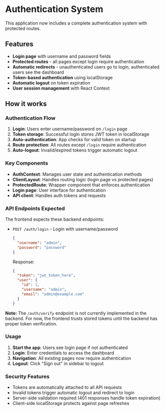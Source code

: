 # Authentication System

This application now includes a complete authentication system with protected routes.

## Features

- **Login page** with username and password fields
- **Protected routes** - all pages except login require authentication
- **Automatic redirects** - unauthenticated users go to login, authenticated users see the dashboard
- **Token-based authentication** using localStorage
- **Automatic logout** on token expiration
- **User session management** with React Context

## How it works

### Authentication Flow

1. **Login**: Users enter username/password on `/login` page
2. **Token storage**: Successful login stores JWT token in localStorage
3. **Auto-authentication**: App checks for valid token on startup
4. **Route protection**: All routes except `/login` require authentication
5. **Auto-logout**: Invalid/expired tokens trigger automatic logout

### Key Components

- **AuthContext**: Manages user state and authentication methods
- **ClientLayout**: Handles routing logic (login page vs protected pages)
- **ProtectedRoute**: Wrapper component that enforces authentication
- **Login page**: User interface for authentication
- **API client**: Handles auth tokens and requests

### API Endpoints Expected

The frontend expects these backend endpoints:

- `POST /auth/login` - Login with username/password

  ```json
  {
    "username": "admin",
    "password": "password"
  }
  ```

  Response:

  ```json
  {
    "token": "jwt_token_here",
    "user": {
      "id": 1,
      "username": "admin",
      "email": "admin@example.com"
    }
  }
  ```

**Note:** The `/auth/verify` endpoint is not currently implemented in the backend. For now, the frontend trusts stored tokens until the backend has proper token verification.

### Usage

1. **Start the app**: Users see login page if not authenticated
2. **Login**: Enter credentials to access the dashboard
3. **Navigation**: All existing pages now require authentication
4. **Logout**: Click "Sign out" in sidebar to logout

### Security Features

- Tokens are automatically attached to all API requests
- Invalid tokens trigger automatic logout and redirect to login
- Server-side validation required (401 responses handle token expiration)
- Client-side localStorage protects against page refreshes
